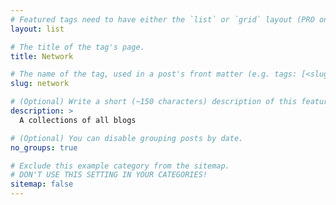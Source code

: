 ```yaml
---
# Featured tags need to have either the `list` or `grid` layout (PRO only).
layout: list

# The title of the tag's page.
title: Network

# The name of the tag, used in a post's front matter (e.g. tags: [<slug>]).
slug: network

# (Optional) Write a short (~150 characters) description of this featured tag.
description: >
  A collections of all blogs

# (Optional) You can disable grouping posts by date.
no_groups: true

# Exclude this example category from the sitemap.
# DON'T USE THIS SETTING IN YOUR CATEGORIES!
sitemap: false
---
```

